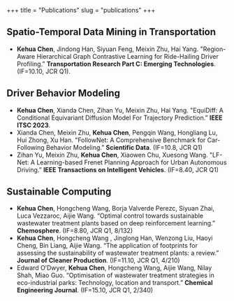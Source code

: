 +++
title = "Publications"
slug = "publications"
+++

## Spatio-Temporal Data Mining in Transportation

- **Kehua Chen**, Jindong Han, Siyuan Feng,  Meixin Zhu, Hai Yang. "Region-Aware Hierarchical Graph Contrastive Learning for Ride-Hailing Driver Profiling.” **Transportation Research Part C: Emerging Technologies**. (IF=10.10, JCR Q1).



## Driver Behavior Modeling

- **Kehua Chen**, Xianda Chen, Zihan Yu, Meixin Zhu, Hai Yang. "EquiDiff: A Conditional Equivariant Diffusion Model For Trajectory Prediction.” **IEEE ITSC 2023**. 
- Xianda Chen, Meixin Zhu, **Kehua Chen**, Pengqin Wang, Hongliang Lu, Hui Zhong, Xu Han. "FollowNet: A Comprehensive Benchmark for Car-Following Behavior Modeling.” **Scientific Data**. (IF=10.8, JCR Q1)
- Zihan Yu, Meixin Zhu, **Kehua Chen**, Xiaowen Chu, Xuesong Wang. "LF-Net: A Learning-based Frenet Planning Approach for Urban Autonomous Driving.” **IEEE Transactions on Intelligent Vehicles**. (IF=8.40, JCR Q1)



## Sustainable Computing

- **Kehua Chen**, Hongcheng Wang, Borja Valverde Perezc, Siyuan Zhai, Luca Vezzaroc, Aijie Wang. “Optimal control towards sustainable wastewater treatment plants based on deep reinforcement learning.” **Chemosphere**. (IF=8.80, JCR Q1, 8/132)
- **Kehua Chen**, Hongcheng Wang , Jinglong Han, Wenzong Liu, Haoyi Cheng, Bin Liang, Aijie Wang. “The application of footprints for assessing the sustainability of wastewater treatment plants: a review.”  **Journal of Cleaner Production**. (IF=11.10, JCR Q1, 4/210)
- Edward O’Dwyer, **Kehua Chen**, Hongcheng Wang, Aijie Wang, Nilay Shah, Miao Guo. “Optimisation of wastewater treatment strategies in eco-industrial parks: Technology, location and transport.” **Chemical Engineering Journal**. (IF=15.10, JCR Q1, 2/340)

